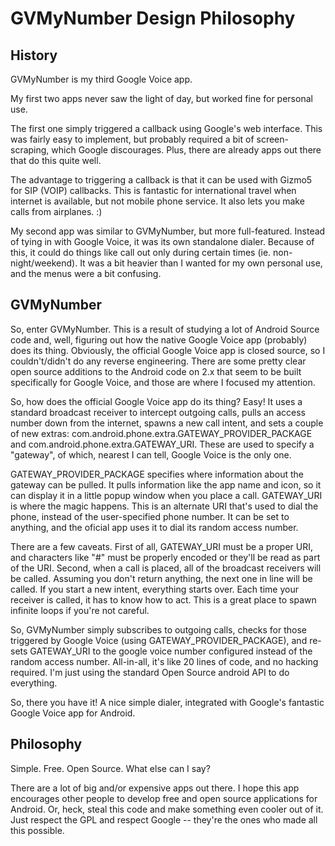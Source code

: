 # GVMyNumber Design Philosophy #

## History ##

GVMyNumber is my third Google Voice app.

My first two apps never saw the light of day, but worked fine for personal use.

The first one simply triggered a callback using Google's web interface.  This was fairly easy to implement, but probably required a bit of screen-scraping, which Google discourages.  Plus, there are already apps out there that do this quite well.

The advantage to triggering a callback is that it can be used with Gizmo5 for SIP  (VOIP) callbacks.  This is fantastic for international travel when internet is available, but not mobile phone service.  It also lets you make calls from airplanes.  :)

My second app was similar to GVMyNumber, but more full-featured.  Instead of tying in with Google Voice, it was its own standalone dialer.  Because of this, it could do things like call out only during certain times (ie. non-night/weekend).  It was a bit heavier than I wanted for my own personal use, and the menus were a bit confusing.

## GVMyNumber ##

So, enter GVMyNumber.  This is a result of studying a lot of Android Source code and, well, figuring out how the native Google Voice app (probably) does its thing.  Obviously, the official Google Voice app is closed source, so I couldn't/didn't do any reverse engineering.  There are some pretty clear open source additions to the Android code on 2.x that seem to be built specifically for Google Voice, and those are where I focused my attention.

So, how does the official Google Voice app do its thing?  Easy!  It uses a standard broadcast receiver to intercept outgoing calls, pulls an access number down from the internet, spawns a new call intent, and sets a couple of new extras: com.android.phone.extra.GATEWAY\_PROVIDER\_PACKAGE and com.android.phone.extra.GATEWAY\_URI.  These are used to specify a "gateway", of which, nearest I can tell, Google Voice is the only one.

GATEWAY\_PROVIDER\_PACKAGE specifies where information about the gateway can be pulled.  It pulls information like the app name and icon, so it can display it in a little popup window when you place a call.  GATEWAY\_URI is where the magic happens.  This is an alternate URI that's used to dial the phone, instead of the user-specified phone number.  It can be set to anything, and the oficial app uses it to dial its random access number.

There are a few caveats.  First of all, GATEWAY\_URI must be a proper URI, and characters like "#" must be properly encoded or they'll be read as part of the URI.  Second, when a call is placed, all of the broadcast receivers will be called.  Assuming you don't return anything, the next one in line will be called.  If you start a new intent, everything starts over.  Each time your receiver is called, it has to know how to act.  This is a great place to spawn infinite loops if you're not careful.

So, GVMyNumber simply subscribes to outgoing calls, checks for those triggered by Google Voice (using GATEWAY\_PROVIDER\_PACKAGE), and re-sets GATEWAY\_URI to the google voice number configured instead of the random access number.  All-in-all, it's like 20 lines of code, and no hacking required.  I'm just using the standard Open Source android API to do everything.

So, there you have it!  A nice simple dialer, integrated with Google's fantastic Google Voice app for Android.

## Philosophy ##

Simple.  Free.  Open Source.  What else can I say?

There are a lot of big and/or expensive apps out there.  I hope this app encourages other people to develop free and open source applications for Android.  Or, heck, steal this code and make something even cooler out of it.  Just respect the GPL and respect Google -- they're the ones who made all this possible.